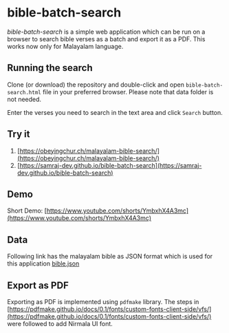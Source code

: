 # bible-batch-search
*bible-batch-search* is a simple web application which can be run on a browser to search bible verses as a batch and export it as a PDF.
This works now only for Malayalam language.

## Running the search
Clone (or download) the repository and double-click  and open `bible-batch-search.html` file in your preferred browser.
Please note that data folder is not needed.

Enter the verses you need to search in the text area and click `Search` button.

## Try it

1. [https://obeyingchur.ch/malayalam-bible-search/](https://obeyingchur.ch/malayalam-bible-search/)
2. [https://samraj-dev.github.io/bible-batch-search](https://samraj-dev.github.io/bible-batch-search)

## Demo

Short Demo: [https://www.youtube.com/shorts/YmbxhX4A3mc](https://www.youtube.com/shorts/YmbxhX4A3mc)

## Data
Following link has the malayalam bible as JSON format which is used for this application [bible.json](https://github.com/godlytalias/Bible-Database/blob/master/Malayalam/bible.json)

## Export as PDF
Exporting as PDF is implemented using `pdfmake` library.
The steps in [https://pdfmake.github.io/docs/0.1/fonts/custom-fonts-client-side/vfs/](https://pdfmake.github.io/docs/0.1/fonts/custom-fonts-client-side/vfs/) were followed to add Nirmala UI font.
